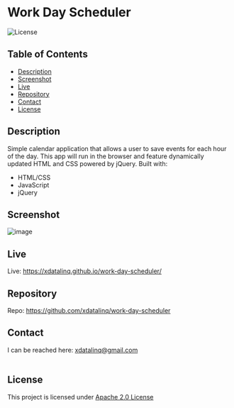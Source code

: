   # Work Day Scheduler
  ![License](https://img.shields.io/badge/License-Apache_2.0-blue.svg)
  
  ## Table of Contents
  * [Description](#description)
  * [Screenshot](#screenshot)
  * [Live](#Live)
  * [Repository](#repository)
  * [Contact](#contact)
  * [License](#license)

  ## Description
  Simple calendar application that allows a user to save events for each hour of the day. This app will run in the browser and feature dynamically <br>
  updated HTML and CSS powered by jQuery. Built with:
  * HTML/CSS
  * JavaScript
  * jQuery
  
  ## Screenshot
  ![image](https://user-images.githubusercontent.com/89672040/160189591-c63547d0-ebac-4500-888e-3e8bd2ca7866.png)
  
  ## Live
  Live: https://xdatalinq.github.io/work-day-scheduler/
  
  ## Repository
  Repo: https://github.com/xdatalinq/work-day-scheduler
  
  ## Contact
  I can be reached here: [xdatalinq@gmail.com](xdatalinq@gmail.com)
 <br></br>
    
  ## License
  This project is licensed under [Apache 2.0 License](https://opensource.org/licenses/Apache-2.0)
